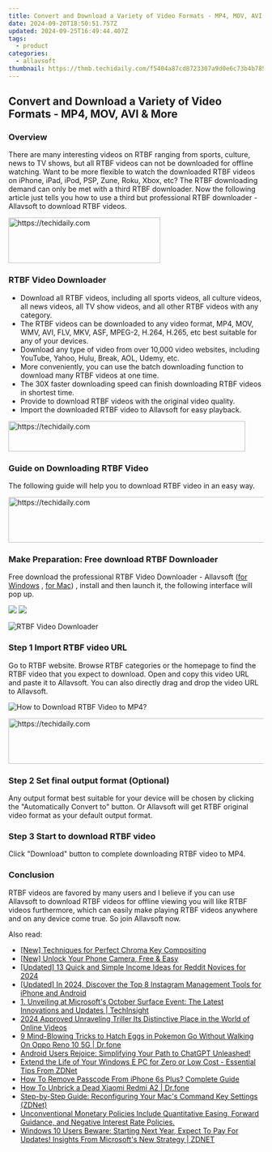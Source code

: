 ```yaml
---
title: Convert and Download a Variety of Video Formats - MP4, MOV, AVI & More
date: 2024-09-20T18:50:51.757Z
updated: 2024-09-25T16:49:44.407Z
tags:
  - product
categories:
  - allavsoft
thumbnail: https://thmb.techidaily.com/f5404a87cd8723307a9d0e6c73b4b785c1ac7bfa81bbe5b64a2be76707a27a2f.jpg
---
```


## Convert and Download a Variety of Video Formats - MP4, MOV, AVI & More

### Overview

There are many interesting videos on RTBF ranging from sports, culture, news to TV shows, but all RTBF videos can not be downloaded for offline watching. Want to be more flexible to watch the downloaded RTBF videos on iPhone, iPad, iPod, PSP, Zune, Roku, Xbox, etc? The RTBF downloading demand can only be met with a third RTBF downloader. Now the following article just tells you how to use a third but professional RTBF downloader - Allavsoft to download RTBF videos.

<!-- affiliate ads begin -->
<a href="https://aligracehair.sjv.io/c/5597632/1997643/19272" target="_top" id="1997643">
  <img src="//a.impactradius-go.com/display-ad/19272-1997643" border="0" alt="https://techidaily.com" width="300" height="90"/>
</a>
<img height="0" width="0" src="https://aligracehair.sjv.io/i/5597632/1997643/19272" style="position:absolute;visibility:hidden;" border="0" />
<!-- affiliate ads end -->

### RTBF Video Downloader

* Download all RTBF videos, including all sports videos, all culture videos, all news videos, all TV show videos, and all other RTBF videos with any category.
* The RTBF videos can be downloaded to any video format, MP4, MOV, WMV, AVI, FLV, MKV, ASF, MPEG-2, H.264, H.265, etc best suitable for any of your devices.
* Download any type of video from over 10,000 video websites, including YouTube, Yahoo, Hulu, Break, AOL, Udemy, etc.
* More conveniently, you can use the batch downloading function to download many RTBF videos at one time.
* The 30X faster downloading speed can finish downloading RTBF videos in shortest time.
* Provide to download RTBF videos with the original video quality.
* Import the downloaded RTBF video to Allavsoft for easy playback.

<!-- affiliate ads begin -->
<a href="https://bluettius.sjv.io/c/5597632/2139110/17108" target="_top" id="2139110">
  <img src="//a.impactradius-go.com/display-ad/17108-2139110" border="0" alt="https://techidaily.com" width="468" height="60"/>
</a>
<img height="0" width="0" src="https://bluettius.sjv.io/i/5597632/2139110/17108" style="position:absolute;visibility:hidden;" border="0" />
<!-- affiliate ads end -->

### Guide on Downloading RTBF Video

The following guide will help you to download RTBF video in an easy way.

<!-- affiliate ads begin -->
<a href="https://appsumo.8odi.net/c/5597632/2075483/7443" target="_top" id="2075483">
  <img src="//a.impactradius-go.com/display-ad/7443-2075483" border="0" alt="https://techidaily.com" width="728" height="90"/>
</a>
<img height="0" width="0" src="https://appsumo.8odi.net/i/5597632/2075483/7443" style="position:absolute;visibility:hidden;" border="0" />
<!-- affiliate ads end -->

### Make Preparation: Free download RTBF Downloader

Free download the professional RTBF Video Downloader - Allavsoft ([for Windows](https://tools.techidaily.com/allavsoft/products/) , [for Mac](https://tools.techidaily.com/allavsoft/products/)) , install and then launch it, the following interface will pop up.

[![](https://www.allavsoft.com/how-to/../images/how-to/free-download-win.jpg)](https://tools.techidaily.com/allavsoft/products/) [![](https://www.allavsoft.com/how-to/../images/how-to/free-download-mac.jpg)](https://tools.techidaily.com/allavsoft/products/)

![RTBF Video Downloader](https://www.allavsoft.com/how-to/../images/allavsoft/screen-shot-600.jpg)

### Step 1 Import RTBF video URL

Go to RTBF website. Browse RTBF categories or the homepage to find the RTBF video that you expect to download. Open and copy this video URL and paste it to Allavsoft. You can also directly drag and drop the video URL to Allavsoft.

![How to Download RTBF Video to MP4?](https://www.allavsoft.com/how-to/../images/how-to/download-rtmp-video/download-rtmp-video.jpg)

<!-- affiliate ads begin -->
<a href="https://aligracehair.sjv.io/c/5597632/1948881/19272" target="_top" id="1948881">
  <img src="//a.impactradius-go.com/display-ad/19272-1948881" border="0" alt="https://techidaily.com" width="728" height="90"/>
</a>
<img height="0" width="0" src="https://aligracehair.sjv.io/i/5597632/1948881/19272" style="position:absolute;visibility:hidden;" border="0" />
<!-- affiliate ads end -->

### Step 2 Set final output format (Optional)

Any output format best suitable for your device will be chosen by clicking the "Automatically Convert to" button. Or Allavsoft will get RTBF original video format as your default output format.

### Step 3 Start to download RTBF video

Click "Download" button to complete downloading RTBF video to MP4.

### Conclusion

RTBF videos are favored by many users and I believe if you can use Allavsoft to download RTBF videos for offline viewing you will like RTBF videos furthermore, which can easily make playing RTBF videos anywhere and on any device come true. So join Allavsoft now.

<ins class="adsbygoogle"
     style="display:block"
     data-ad-format="autorelaxed"
     data-ad-client="ca-pub-7571918770474297"
     data-ad-slot="1223367746"></ins>

<ins class="adsbygoogle"
     style="display:block"
     data-ad-client="ca-pub-7571918770474297"
     data-ad-slot="8358498916"
     data-ad-format="auto"
     data-full-width-responsive="true"></ins>

<span class="atpl-alsoreadstyle">Also read:</span>
<div><ul>
<li><a href="https://facebook-record-videos.techidaily.com/new-techniques-for-perfect-chroma-key-compositing/"><u>[New] Techniques for Perfect Chroma Key Compositing</u></a></li>
<li><a href="https://on-screen-recording.techidaily.com/new-unlock-your-phone-camera-free-and-easy/"><u>[New] Unlock Your Phone Camera, Free & Easy</u></a></li>
<li><a href="https://fox-info.techidaily.com/updated-13-quick-and-simple-income-ideas-for-reddit-novices-for-2024/"><u>[Updated] 13 Quick and Simple Income Ideas for Reddit Novices for 2024</u></a></li>
<li><a href="https://instagram-video-files.techidaily.com/updated-in-2024-discover-the-top-8-instagram-management-tools-for-iphone-and-android/"><u>[Updated] In 2024, Discover the Top 8 Instagram Management Tools for iPhone and Android</u></a></li>
<li><a href="https://win-popular.techidaily.com/1-unveiling-at-microsofts-october-surface-event-the-latest-innovations-and-updates-techinsight/"><u>1. Unveiling at Microsoft's October Surface Event: The Latest Innovations and Updates | TechInsight</u></a></li>
<li><a href="https://fox-hovers.techidaily.com/2024-approved-unraveling-triller-its-distinctive-place-in-the-world-of-online-videos/"><u>2024 Approved Unraveling Triller Its Distinctive Place in the World of Online Videos</u></a></li>
<li><a href="https://android-pokemon-go.techidaily.com/9-mind-blowing-tricks-to-hatch-eggs-in-pokemon-go-without-walking-on-oppo-reno-10-5g-drfone-by-drfone-virtual-android/"><u>9 Mind-Blowing Tricks to Hatch Eggs in Pokemon Go Without Walking On Oppo Reno 10 5G | Dr.fone</u></a></li>
<li><a href="https://win-popular.techidaily.com/android-users-rejoice-simplifying-your-path-to-chatgpt-unleashed/"><u>Android Users Rejoice: Simplifying Your Path to ChatGPT Unleashed!</u></a></li>
<li><a href="https://win-popular.techidaily.com/extend-the-life-of-your-windows-e-pc-for-zero-or-low-cost-essential-tips-from-zdnet/"><u>Extend the Life of Your Windows E PC for Zero or Low Cost - Essential Tips From ZDNet</u></a></li>
<li><a href="https://ios-unlock.techidaily.com/how-to-remove-passcode-from-iphone-6s-plus-complete-guide-by-drfone-ios/"><u>How To Remove Passcode From iPhone 6s Plus? Complete Guide</u></a></li>
<li><a href="https://fix-guide.techidaily.com/how-to-unbrick-a-dead-xiaomi-redmi-a2-drfone-by-drfone-fix-android-problems-fix-android-problems/"><u>How To Unbrick a Dead Xiaomi Redmi A2 | Dr.fone</u></a></li>
<li><a href="https://win-popular.techidaily.com/step-by-step-guide-reconfiguring-your-macs-command-key-settings-zdnet/"><u>Step-by-Step Guide: Reconfiguring Your Mac's Command Key Settings (ZDNet)</u></a></li>
<li><a href="https://win-popular.techidaily.com/unconventional-monetary-policies-include-quantitative-easing-forward-guidance-and-negative-interest-rate-policies/"><u>Unconventional Monetary Policies Include Quantitative Easing, Forward Guidance, and Negative Interest Rate Policies.</u></a></li>
<li><a href="https://win-popular.techidaily.com/windows-10-users-beware-starting-next-year-expect-to-pay-for-updates-insights-from-microsofts-new-strategy-zdnet/"><u>Windows 10 Users Beware: Starting Next Year, Expect To Pay For Updates! Insights From Microsoft's New Strategy | ZDNET</u></a></li>
</ul></div>

